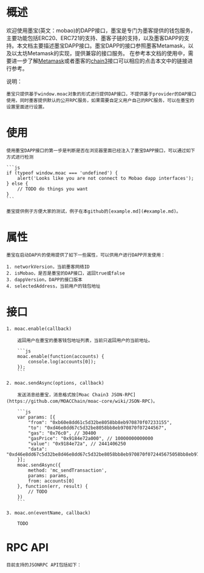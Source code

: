 # 概述

欢迎使用墨宝(英文：mobao)的DAPP接口，墨宝是专门为墨客提供的钱包服务，主要功能包括ERC20、ERC721的支持、墨客子链的支持，以及墨客DAPP的支持。本文档主要描述墨宝DAPP接口。墨宝DAPP的接口参照墨客Metamask，以及以太坊Metamask的实现，提供兼容的接口服务。
在参考本文档的使用中，需要进一步了解[Metamask](https://metamask.github.io/metamask-docs)或者墨客的[chain3](https://github.com/MOACChain/moac-core/wiki/Chain3)接口可以相应的点击本文中的链接进行参考。

说明：

    墨宝只提供基于window.moac对象的形式进行提供DAP接口，不提供基于provider的DAP接口使用，同时墨客提供默认的公开RPC服务，如果需要自定义用户自己的RPC服务，可以在墨宝的设置里面进行设置。

# 使用

    使用墨宝DAPP接口的第一步是判断是否在浏览器里面已经注入了墨宝DAPP接口，可以通过如下方式进行检测
    
    ```js
    if (typeof window.moac === 'undefined') {
        alert('Looks like you are not connect to Mobao dapp interfaces');
    } else {
        // TODO do things you want
    }
    ```

    墨宝提供例子方便大家的测试，例子在本github的[example.md](#example.md)。


# 属性

    墨宝在启动DAP片的使用提供了如下一些属性，可以供用户进行DAPP开发使用：

    1. networkVersion，当前墨客网络ID
    2. isMobao，是否是墨宝的DAP接口，返回true或false
    3. dappVersion，DAPP的接口版本
    4. selectedAddress，当前用户的钱包地址

# 接口

    1. moac.enable(callback)

        返回用户在墨宝的墨客钱包地址列表，当前只返回用户的当前地址。

        ```js
        moac.enable(function(accounts) {
            console.log(accounts[0]);
        });
        ```

    2. moac.sendAsync(options, callback)

        发送消息给墨宝，消息格式按[Moac Chain3 JSON-RPC](https://github.com/MOACChain/moac-core/wiki/JSON-RPC)。

        ```js
        var params: [{
            "from": "0xb60e8dd61c5d32be8058bb8eb970870f07233155",
            "to": "0xd46e8dd67c5d32be8058bb8eb970870f07244567",
            "gas": "0x76c0", // 30400
            "gasPrice": "0x9184e72a000", // 10000000000000
            "value": "0x9184e72a", // 2441406250
            "data": "0xd46e8dd67c5d32be8d46e8dd67c5d32be8058bb8eb970870f072445675058bb8eb970870f072445675"
        }];
        moac.sendAsync({
            method: 'mc_sendTransaction',
            params: params,
            from: accounts[0]
        }, function(err, result) {
            // TODO
        })
        ```

    3. moac.on(eventName, callback)

        TODO


# RPC API

    目前支持的JSONRPC API包括如下：
    
